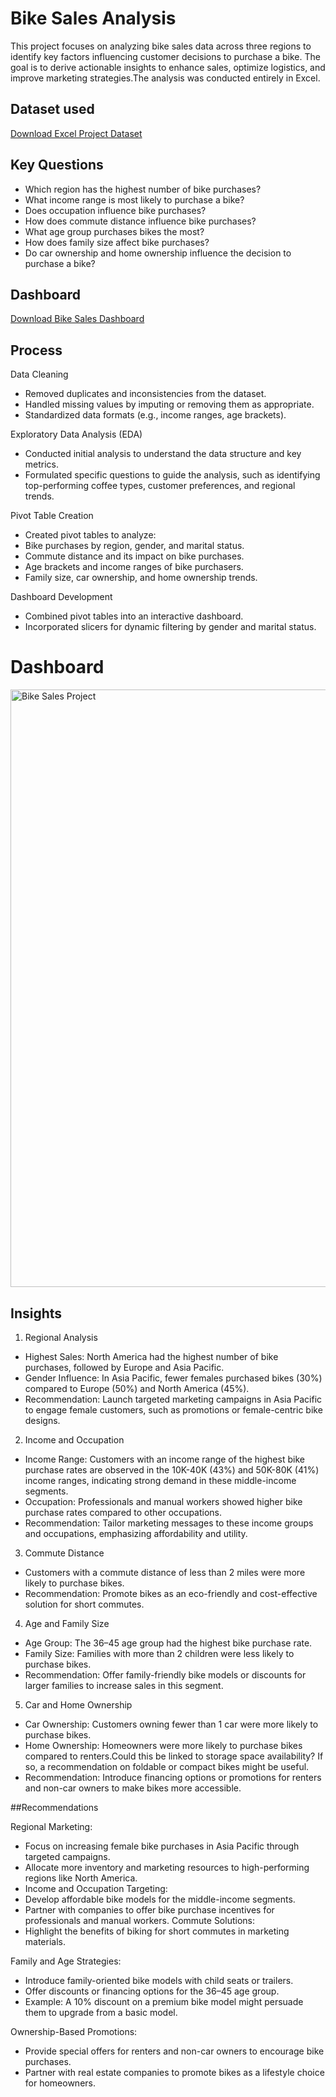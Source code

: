 # Bike Sales Analysis
This project focuses on analyzing bike sales data across three regions to identify key factors influencing customer decisions to purchase a bike. The goal is to derive actionable insights to enhance sales, optimize logistics, and improve marketing strategies.The analysis was conducted entirely in Excel.


## Dataset used 

<a href="https://github.com/sara-sgit/Bike_sales_Analysis/blob/main/Excel%20Project%20Dataset.xlsx" target="_blank">Download Excel Project Dataset</a>



## Key Questions
- Which region has the highest number of bike purchases?
- What income range is most likely to purchase a bike?
- Does occupation influence bike purchases?
- How does commute distance influence bike purchases?
- What age group purchases bikes the most?
- How does family size affect bike purchases?
- Do car ownership and home ownership influence the decision to purchase a bike?

## Dashboard
  <a href="https://github.com/sara-sgit/Bike_sales_Analysis/blob/main/Bike%20sales%20Analysis.xlsx" target="_blank">Download Bike Sales Dashboard </a>



## Process
Data Cleaning

- Removed duplicates and inconsistencies from the dataset.
- Handled missing values by imputing or removing them as appropriate.
- Standardized data formats (e.g., income ranges, age brackets).

Exploratory Data Analysis (EDA)

-  Conducted initial analysis to understand the data structure and key metrics.
-  Formulated specific questions to guide the analysis, such as identifying top-performing coffee types, customer preferences, and regional trends.

Pivot Table Creation


- Created pivot tables to analyze:
- Bike purchases by region, gender, and marital status.
- Commute distance and its impact on bike purchases.
- Age brackets and income ranges of bike purchasers.
- Family size, car ownership, and home ownership trends.

Dashboard Development
- Combined pivot tables into an interactive dashboard.
- Incorporated slicers for dynamic filtering by gender and marital status.
  
# Dashboard 

 <img width="956" alt="Bike Sales Project" src="https://github.com/user-attachments/assets/3cdb2507-5b4a-4636-8ee2-3aef545a93aa" />



## Insights

1. Regional Analysis
- Highest Sales: North America had the highest number of bike purchases, followed by Europe and Asia Pacific.
- Gender Influence: In Asia Pacific, fewer females purchased bikes (30%) compared to Europe (50%) and North America (45%).
- Recommendation: Launch targeted marketing campaigns in Asia Pacific to engage female customers, such as promotions or female-centric bike designs.

2. Income and Occupation
- Income Range: Customers with an income range of the highest bike purchase rates are observed in the 10K-40K (43%) and 50K-80K (41%) income ranges, indicating strong demand in these middle-income segments.
- Occupation: Professionals and manual workers showed higher bike purchase rates compared to other occupations.
- Recommendation: Tailor marketing messages to these income groups and occupations, emphasizing affordability and utility.
3. Commute Distance
- Customers with a commute distance of less than 2 miles were more likely to purchase bikes.
- Recommendation: Promote bikes as an eco-friendly and cost-effective solution for short commutes.

4. Age and Family Size
- Age Group: The 36–45 age group had the highest bike purchase rate.
- Family Size: Families with more than 2 children were less likely to purchase bikes.
- Recommendation: Offer family-friendly bike models or discounts for larger families to increase sales in this segment.

5. Car and Home Ownership
- Car Ownership: Customers owning fewer than 1 car were more likely to purchase bikes.
- Home Ownership: Homeowners were more likely to purchase bikes compared to renters.Could this be linked to storage space availability? If so, a recommendation on foldable or compact bikes might be useful.
- Recommendation: Introduce financing options or promotions for renters and non-car owners to make bikes more accessible.

##Recommendations

Regional Marketing:
- Focus on increasing female bike purchases in Asia Pacific through targeted campaigns.
- Allocate more inventory and marketing resources to high-performing regions like North America.
- Income and Occupation Targeting:
- Develop affordable bike models for the middle-income segments.
- Partner with companies to offer bike purchase incentives for professionals and manual workers.
Commute Solutions:
- Highlight the benefits of biking for short commutes in marketing materials.

Family and Age Strategies:
- Introduce family-oriented bike models with child seats or trailers.
- Offer discounts or financing options for the 36–45 age group.
- Example: A 10% discount on a premium bike model might persuade them to upgrade from a basic model.


Ownership-Based Promotions:
- Provide special offers for renters and non-car owners to encourage bike purchases.
- Partner with real estate companies to promote bikes as a lifestyle choice for homeowners.












